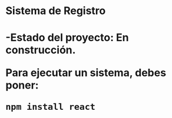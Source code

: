 <h1> Sistema de Registro<h1>

-Estado del proyecto: En construcción.

Para ejecutar un sistema, debes poner:

```npm install react```
